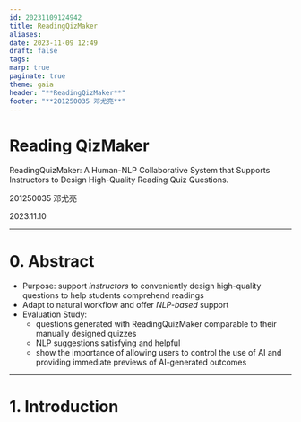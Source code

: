 ```yaml
---
id: 20231109124942
title: ReadingQizMaker
aliases: 
date: 2023-11-09 12:49
draft: false
tags: 
marp: true
paginate: true
theme: gaia
header: "**ReadingQizMaker**"
footer: "**201250035 邓尤亮**"
---
```


<!-- _class: invert -->

# Reading QizMaker

ReadingQuizMaker: A Human-NLP Collaborative System that Supports Instructors to Design High-Quality Reading Quiz Questions.

201250035 邓尤亮

2023.11.10

---
# 0. Abstract

- Purpose: support *instructors* to conveniently design high-quality questions to help students comprehend readings
- Adapt to natural workflow and offer *NLP-based* support
- Evaluation Study: 
	- questions generated with ReadingQuizMaker comparable to their manually designed quizzes
	- NLP suggestions satisfying and helpful
	- show the importance of allowing users to control the use of AI and providing immediate previews of AI-generated outcomes​

---

# 1. Introduction

 <!-- 指定阅读材料的重要性：指定阅读材料在大学教育中至关重要，被认为有益于学习活动和课堂讨论。服从性低的问题：高等教育中一个长期存在的问题是，只有 20-30% 的学生完成阅读作业，随着社交媒体的兴起，这一趋势变得更加恶化。 

1. Assigned readings are crucial in college education. But a persistent issue in higher education is that only 20-30% of students complete their reading assignments, a trend that has worsened with the rise of social media.
2. Various strategies and tools have been implemented to enhance students' reading experience, like social annotation tools, which, however, work better for students with self-regulated learning skills.

---

3. Designing high-quality, thought-provoking questions is time-consuming and challenging, and existing NLP-based automatic question generation systems have low adoption rates in classrooms due to their domain specificity and poor quality.
4. Introduce ReadingQuizMaker
5. The paper claims three main contributions: 
	1. revealing the challenges instructors face in creating reading quiz questions
	2. introducing ReadingQuizMaker with its NLP-based support
	3. An evaluation study of the system to demonstrate its usability and the advantages of a human-AI teaming approach​

---

# 2. Related Work

